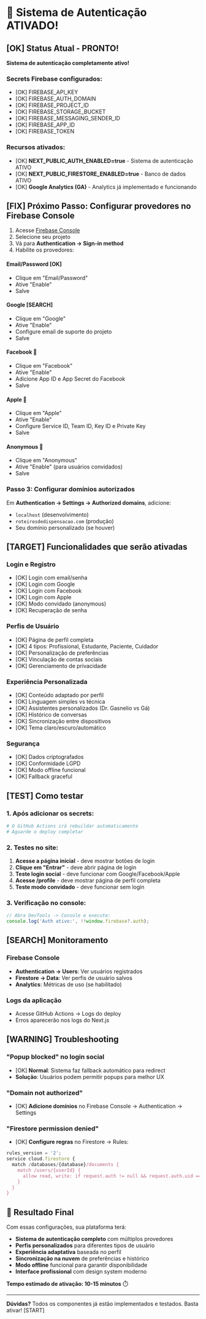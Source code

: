 # 🎉 Sistema de Autenticação ATIVADO!

## [OK] Status Atual - PRONTO!

**Sistema de autenticação completamente ativo!**

### Secrets Firebase configurados:
- [OK] FIREBASE_API_KEY
- [OK] FIREBASE_AUTH_DOMAIN  
- [OK] FIREBASE_PROJECT_ID
- [OK] FIREBASE_STORAGE_BUCKET
- [OK] FIREBASE_MESSAGING_SENDER_ID
- [OK] FIREBASE_APP_ID
- [OK] FIREBASE_TOKEN

### Recursos ativados:
- [OK] **NEXT_PUBLIC_AUTH_ENABLED=true** - Sistema de autenticação ATIVO
- [OK] **NEXT_PUBLIC_FIRESTORE_ENABLED=true** - Banco de dados ATIVO
- [OK] **Google Analytics (GA)** - Analytics já implementado e funcionando

## [FIX] Próximo Passo: Configurar provedores no Firebase Console

1. Acesse [Firebase Console](https://console.firebase.google.com/)
2. Selecione seu projeto
3. Vá para **Authentication -> Sign-in method**
4. Habilite os provedores:

#### Email/Password [OK]
- Clique em "Email/Password"
- Ative "Enable"
- Salve

#### Google [SEARCH]
- Clique em "Google"
- Ative "Enable" 
- Configure email de suporte do projeto
- Salve

#### Facebook 📘
- Clique em "Facebook"
- Ative "Enable"
- Adicione App ID e App Secret do Facebook
- Salve

#### Apple 🍎
- Clique em "Apple"
- Ative "Enable"
- Configure Service ID, Team ID, Key ID e Private Key
- Salve

#### Anonymous 👤
- Clique em "Anonymous"
- Ative "Enable" (para usuários convidados)
- Salve

### Passo 3: Configurar domínios autorizados

Em **Authentication -> Settings -> Authorized domains**, adicione:
- `localhost` (desenvolvimento)
- `roteirosdedispensacao.com` (produção)
- Seu domínio personalizado (se houver)

## [TARGET] Funcionalidades que serão ativadas

### Login e Registro
- [OK] Login com email/senha
- [OK] Login com Google
- [OK] Login com Facebook  
- [OK] Login com Apple
- [OK] Modo convidado (anonymous)
- [OK] Recuperação de senha

### Perfis de Usuário
- [OK] Página de perfil completa
- [OK] 4 tipos: Profissional, Estudante, Paciente, Cuidador
- [OK] Personalização de preferências
- [OK] Vinculação de contas sociais
- [OK] Gerenciamento de privacidade

### Experiência Personalizada
- [OK] Conteúdo adaptado por perfil
- [OK] Linguagem simples vs técnica
- [OK] Assistentes personalizados (Dr. Gasnelio vs Gá)
- [OK] Histórico de conversas
- [OK] Sincronização entre dispositivos
- [OK] Tema claro/escuro/automático

### Segurança
- [OK] Dados criptografados
- [OK] Conformidade LGPD
- [OK] Modo offline funcional
- [OK] Fallback graceful

## [TEST] Como testar

### 1. Após adicionar os secrets:
```bash
# O GitHub Actions irá rebuildar automaticamente
# Aguarde o deploy completar
```

### 2. Testes no site:
1. **Acesse a página inicial** - deve mostrar botões de login
2. **Clique em "Entrar"** - deve abrir página de login
3. **Teste login social** - deve funcionar com Google/Facebook/Apple
4. **Acesse /profile** - deve mostrar página de perfil completa
5. **Teste modo convidado** - deve funcionar sem login

### 3. Verificação no console:
```javascript
// Abra DevTools -> Console e execute:
console.log('Auth ativo:', !!window.firebase?.auth);
```

## [SEARCH] Monitoramento

### Firebase Console
- **Authentication -> Users**: Ver usuários registrados
- **Firestore -> Data**: Ver perfis de usuário salvos
- **Analytics**: Métricas de uso (se habilitado)

### Logs da aplicação
- Acesse GitHub Actions -> Logs do deploy
- Erros aparecerão nos logs do Next.js

## [WARNING] Troubleshooting

### "Popup blocked" no login social
- [OK] **Normal**: Sistema faz fallback automático para redirect
- **Solução**: Usuários podem permitir popups para melhor UX

### "Domain not authorized"
- [OK] **Adicione domínios** no Firebase Console -> Authentication -> Settings

### "Firestore permission denied"  
- [OK] **Configure regras** no Firestore -> Rules:

```javascript
rules_version = '2';
service cloud.firestore {
  match /databases/{database}/documents {
    match /users/{userId} {
      allow read, write: if request.auth != null && request.auth.uid == userId;
    }
  }
}
```

## 🎉 Resultado Final

Com essas configurações, sua plataforma terá:

- **Sistema de autenticação completo** com múltiplos provedores
- **Perfis personalizados** para diferentes tipos de usuário  
- **Experiência adaptativa** baseada no perfil
- **Sincronização na nuvem** de preferências e histórico
- **Modo offline** funcional para garantir disponibilidade
- **Interface profissional** com design system moderno

**Tempo estimado de ativação: 10-15 minutos** ⏱️

---

**Dúvidas?** Todos os componentes já estão implementados e testados. Basta ativar! [START]